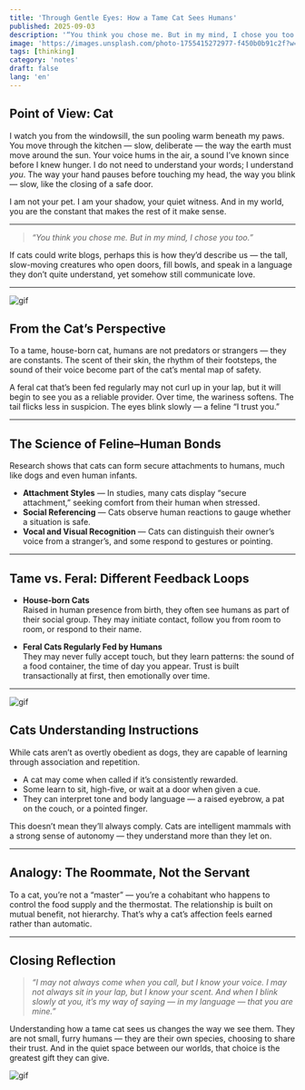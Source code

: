 ```yaml
---
title: 'Through Gentle Eyes: How a Tame Cat Sees Humans'
published: 2025-09-03
description: '“You think you chose me. But in my mind, I chose you too.”'
image: 'https://images.unsplash.com/photo-1755415272977-f450b0b91c2f?w=600&auto=format&fit=crop&q=60&ixlib=rb-4.1.0&ixid=M3wxMjA3fDB8MHxwaG90by1yZWxhdGVkfDF8fHxlbnwwfHx8fHw%3D'
tags: [thinking]
category: 'notes'
draft: false 
lang: 'en'
---
```


## Point of View: Cat

I watch you from the windowsill, the sun pooling warm beneath my paws. You move through the kitchen — slow, deliberate — the way the earth must move around the sun. Your voice hums in the air, a sound I’ve known since before I knew hunger. I do not need to understand your words; I understand *you*. The way your hand pauses before touching my head, the way you blink — slow, like the closing of a safe door.  

I am not your pet. I am your shadow, your quiet witness. And in my world, you are the constant that makes the rest of it make sense.  

---

> *“You think you chose me. But in my mind, I chose you too.”*

If cats could write blogs, perhaps this is how they’d describe us — the tall, slow-moving creatures who open doors, fill bowls, and speak in a language they don’t quite understand, yet somehow still communicate love.

---

![gif](https://media.tenor.com/7PmabQrm_hAAAAAM/natsume-rolling.gif)

## From the Cat’s Perspective

To a tame, house-born cat, humans are not predators or strangers — they are constants. The scent of their skin, the rhythm of their footsteps, the sound of their voice become part of the cat’s mental map of safety.  

A feral cat that’s been fed regularly may not curl up in your lap, but it will begin to see you as a reliable provider. Over time, the wariness softens. The tail flicks less in suspicion. The eyes blink slowly — a feline “I trust you.”

---

## The Science of Feline–Human Bonds

Research shows that cats can form secure attachments to humans, much like dogs and even human infants.  
- **Attachment Styles** — In studies, many cats display “secure attachment,” seeking comfort from their human when stressed.  
- **Social Referencing** — Cats observe human reactions to gauge whether a situation is safe.  
- **Vocal and Visual Recognition** — Cats can distinguish their owner’s voice from a stranger’s, and some respond to gestures or pointing.

---

## Tame vs. Feral: Different Feedback Loops

- **House-born Cats**  
  Raised in human presence from birth, they often see humans as part of their social group. They may initiate contact, follow you from room to room, or respond to their name.

- **Feral Cats Regularly Fed by Humans**  
  They may never fully accept touch, but they learn patterns: the sound of a food container, the time of day you appear. Trust is built transactionally at first, then emotionally over time.

---

![gif](https://media.tenor.com/z1HMbxoGHRwAAAAM/cat.gif)

## Cats Understanding Instructions

While cats aren’t as overtly obedient as dogs, they are capable of learning through association and repetition.  
- A cat may come when called if it’s consistently rewarded.  
- Some learn to sit, high-five, or wait at a door when given a cue.  
- They can interpret tone and body language — a raised eyebrow, a pat on the couch, or a pointed finger.

This doesn’t mean they’ll always comply. Cats are intelligent mammals with a strong sense of autonomy — they understand more than they let on.

---

## Analogy: The Roommate, Not the Servant

To a cat, you’re not a “master” — you’re a cohabitant who happens to control the food supply and the thermostat. The relationship is built on mutual benefit, not hierarchy. That’s why a cat’s affection feels earned rather than automatic.

---

## Closing Reflection

> *“I may not always come when you call, but I know your voice. I may not always sit in your lap, but I know your scent. And when I blink slowly at you, it’s my way of saying — in my language — that you are mine.”*

Understanding how a tame cat sees us changes the way we see them. They are not small, furry humans — they are their own species, choosing to share their trust. And in the quiet space between our worlds, that choice is the greatest gift they can give.

![gif](https://media.tenor.com/aU6g80uj7BYAAAAM/shower-bath.gif)